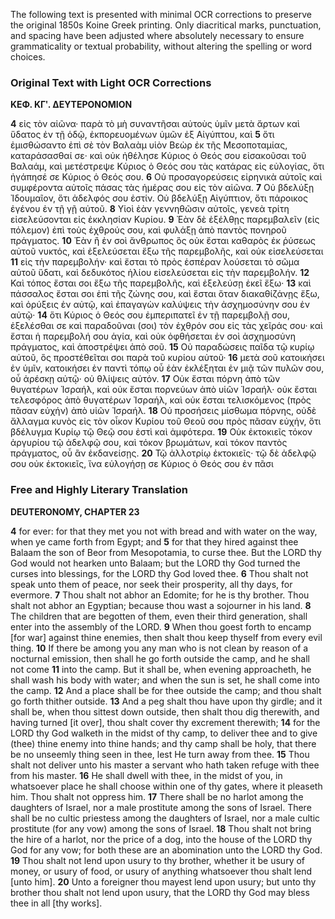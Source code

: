The following text is presented with minimal OCR corrections to preserve the original 1850s Koine Greek printing. Only diacritical marks, punctuation, and spacing have been adjusted where absolutely necessary to ensure grammaticality or textual probability, without altering the spelling or word choices.

### Original Text with Light OCR Corrections

**ΚΕΦ. ΚΓʹ. ΔΕΥΤΕΡΟΝΟΜΙΟΝ**

**4** εἰς τὸν αἰῶνα· παρὰ τὸ μὴ συναντῆσαι αὐτοὺς ὑμῖν μετὰ ἄρτων
καὶ ὕδατος ἐν τῇ ὁδῷ, ἐκπορευομένων ὑμῶν ἐξ Αἰγύπτου, καὶ
**5** ὅτι ἐμισθώσαντο ἐπὶ σὲ τὸν Βαλαὰμ υἱὸν Βεὼρ ἐκ τῆς Μεσοποταμίας, καταράσασθαί σε· καὶ οὐκ ἠθέλησε Κύριος ὁ Θεός σου
εἰσακοῦσαι τοῦ Βαλαάμ, καὶ μετέστρεψε Κύριος ὁ Θεός σου τὰς
κατάρας εἰς εὐλογίας, ὅτι ἠγάπησέ σε Κύριος ὁ Θεός σου.
**6** Οὐ προσαγορεύσεις εἰρηνικὰ αὐτοῖς καὶ συμφέροντα αὐτοῖς πάσας τὰς ἡμέρας σου εἰς τὸν αἰῶνα.
**7** Οὐ βδελύξῃ Ἰδουμαῖον, ὅτι ἀδελφός σου ἐστίν. Οὐ βδελύξῃ Αἰγύπτιον, ὅτι πάροικος ἐγένου ἐν τῇ γῇ αὐτοῦ.
**8** Υἱοὶ ἐὰν γεννηθῶσιν αὐτοῖς, γενεὰ τρίτη εἰσελεύσονται εἰς ἐκκλησίαν Κυρίου.
**9** Ἐὰν δὲ ἐξέλθῃς παρεμβαλεῖν (εἰς πόλεμον) ἐπὶ τοὺς ἐχθρούς σου, καὶ φυλάξῃ ἀπὸ παντὸς πονηροῦ πράγματος.
**10** Ἐὰν ἢ ἐν σοὶ ἄνθρωπος ὃς οὐκ ἔσται καθαρὸς ἐκ ῥύσεως αὐτοῦ νυκτός, καὶ ἐξελεύσεται ἔξω τῆς παρεμβολῆς, καὶ οὐκ εἰσελεύσεται
**11** εἰς τὴν παρεμβολήν· καὶ ἔσται τὸ πρὸς ἑσπέραν λούσεται τὸ σῶμα αὐτοῦ ὕδατι, καὶ δεδυκότος ἡλίου εἰσελεύσεται εἰς τὴν παρεμβολήν.
**12** Καὶ τόπος ἔσται σοι ἔξω τῆς παρεμβολῆς, καὶ ἐξελεύσῃ ἐκεῖ ἔξω·
**13** καὶ πάσσαλος ἔσται σοι ἐπὶ τῆς ζώνης σου, καὶ ἔσται ὅταν διακαθίζάνῃς ἔξω, καὶ ὀρύξεις ἐν αὐτῷ, καὶ ἐπαγαγὼν καλύψεις τὴν ἀσχημοσύνην σου ἐν αὐτῷ·
**14** ὅτι Κύριος ὁ Θεός σου ἐμπεριπατεῖ ἐν τῇ παρεμβολῇ σου, ἐξελέσθαι σε καὶ παραδοῦναι (σοι) τὸν ἐχθρόν σου εἰς τὰς χεῖράς σου· καὶ ἔσται ἡ παρεμβολή σου ἁγία, καὶ οὐκ ὀφθήσεται ἐν σοὶ ἀσχημοσύνη πράγματος, καὶ ἀποστρέψει ἀπὸ σοῦ.
**15** Οὐ παραδώσεις παῖδα τῷ κυρίῳ αὐτοῦ, ὃς προστέθεῖται σοι παρὰ τοῦ κυρίου αὐτοῦ·
**16** μετὰ σοῦ κατοικήσει ἐν ὑμῖν, κατοικήσει ἐν παντὶ τόπῳ οὗ ἐὰν ἐκλέξηται ἐν μιᾷ τῶν πυλῶν σου, οὗ ἀρέσκῃ αὐτῷ· οὐ θλίψεις αὐτόν.
**17** Οὐκ ἔσται πόρνη ἀπὸ τῶν θυγατέρων Ἰσραήλ, καὶ οὐκ ἔσται πορνεύων ἀπὸ υἱῶν Ἰσραήλ· οὐκ ἔσται τελεσφόρος ἀπὸ θυγατέρων Ἰσραήλ, καὶ οὐκ ἔσται τελισκόμενος (πρὸς πᾶσαν εὐχήν) ἀπὸ υἱῶν Ἰσραήλ.
**18** Οὐ προσήσεις μίσθωμα πόρνης, οὐδὲ ἄλλαγμα κυνὸς εἰς τὸν οἶκον Κυρίου τοῦ Θεοῦ σου πρὸς πᾶσαν εὐχήν, ὅτι βδέλυγμα Κυρίῳ τῷ Θεῷ σου ἐστὶ καὶ ἀμφότερα.
**19** Οὐκ ἐκτοκιεῖς τόκον ἀργυρίου τῷ ἀδελφῷ σου, καὶ τόκον βρωμάτων, καὶ τόκον παντὸς πράγματος, οὗ ἂν ἐκδανείσῃς.
**20** Τῷ ἀλλοτρίῳ ἐκτοκιεῖς· τῷ δὲ ἀδελφῷ σου οὐκ ἐκτοκιεῖς, ἵνα εὐλογήσῃ σε Κύριος ὁ Θεός σου ἐν πᾶσι

### Free and Highly Literary Translation

**DEUTERONOMY, CHAPTER 23**

**4** for ever: for that they met you not with bread and with water on the way, when ye came forth from Egypt; and
**5** for that they hired against thee Balaam the son of Beor from Mesopotamia, to curse thee. But the LORD thy God would not hearken unto Balaam; but the LORD thy God turned the curses into blessings, for the LORD thy God loved thee.
**6** Thou shalt not speak unto them of peace, nor seek their prosperity, all thy days, for evermore.
**7** Thou shalt not abhor an Edomite; for he is thy brother. Thou shalt not abhor an Egyptian; because thou wast a sojourner in his land.
**8** The children that are begotten of them, even their third generation, shall enter into the assembly of the LORD.
**9** When thou goest forth to encamp [for war] against thine enemies, then shalt thou keep thyself from every evil thing.
**10** If there be among you any man who is not clean by reason of a nocturnal emission, then shall he go forth outside the camp, and he shall not come
**11** into the camp. But it shall be, when evening approacheth, he shall wash his body with water; and when the sun is set, he shall come into the camp.
**12** And a place shall be for thee outside the camp; and thou shalt go forth thither outside.
**13** And a peg shalt thou have upon thy girdle; and it shall be, when thou sittest down outside, then shalt thou dig therewith, and having turned [it over], thou shalt cover thy excrement therewith;
**14** for the LORD thy God walketh in the midst of thy camp, to deliver thee and to give (thee) thine enemy into thine hands; and thy camp shall be holy, that there be no unseemly thing seen in thee, lest He turn away from thee.
**15** Thou shalt not deliver unto his master a servant who hath taken refuge with thee from his master.
**16** He shall dwell with thee, in the midst of you, in whatsoever place he shall choose within one of thy gates, where it pleaseth him. Thou shalt not oppress him.
**17** There shall be no harlot among the daughters of Israel, nor a male prostitute among the sons of Israel. There shall be no cultic priestess among the daughters of Israel, nor a male cultic prostitute (for any vow) among the sons of Israel.
**18** Thou shalt not bring the hire of a harlot, nor the price of a dog, into the house of the LORD thy God for any vow; for both these are an abomination unto the LORD thy God.
**19** Thou shalt not lend upon usury to thy brother, whether it be usury of money, or usury of food, or usury of anything whatsoever thou shalt lend [unto him].
**20** Unto a foreigner thou mayest lend upon usury; but unto thy brother thou shalt not lend upon usury, that the LORD thy God may bless thee in all [thy works].